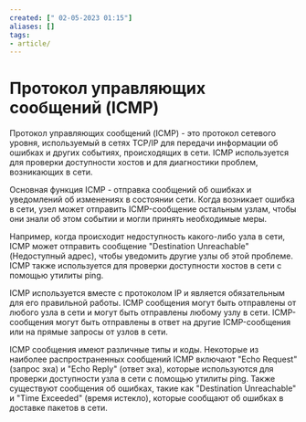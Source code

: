 ```yaml
---
created: [" 02-05-2023 01:15"]
aliases: []
tags:
- article/
---
```


# Протокол управляющих сообщений (ICMP)

Протокол управляющих сообщений (ICMP) - это протокол сетевого уровня, используемый в сетях TCP/IP для передачи информации об ошибках и других событиях, происходящих в сети. ICMP используется для проверки доступности хостов и для диагностики проблем, возникающих в сети.

Основная функция ICMP - отправка сообщений об ошибках и уведомлений об изменениях в состоянии сети. Когда возникает ошибка в сети, узел может отправить ICMP-сообщение остальным узлам, чтобы они знали об этом событии и могли принять необходимые меры.

Например, когда происходит недоступность какого-либо узла в сети, ICMP может отправить сообщение "Destination Unreachable" (Недоступный адрес), чтобы уведомить другие узлы об этой проблеме. ICMP также используется для проверки доступности хостов в сети с помощью утилиты ping.

ICMP используется вместе с протоколом IP и является обязательным для его правильной работы. ICMP сообщения могут быть отправлены от любого узла в сети и могут быть отправлены любому узлу в сети. ICMP-сообщения могут быть отправлены в ответ на другие ICMP-сообщения или на прямые запросы от узлов в сети.

ICMP сообщения имеют различные типы и коды. Некоторые из наиболее распространенных сообщений ICMP включают "Echo Request" (запрос эха) и "Echo Reply" (ответ эха), которые используются для проверки доступности узла в сети с помощью утилиты ping. Также существуют сообщения об ошибках, такие как "Destination Unreachable" и "Time Exceeded" (время истекло), которые сообщают об ошибках в доставке пакетов в сети.

